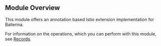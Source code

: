 ## Module Overview

This module offers an annotation based Istio extension implementation for Ballerina. 

For information on the operations, which you can perform with this module, see [Records](https://ballerina.io/learn/api-docs/ballerina/istio/index.html#records). 
